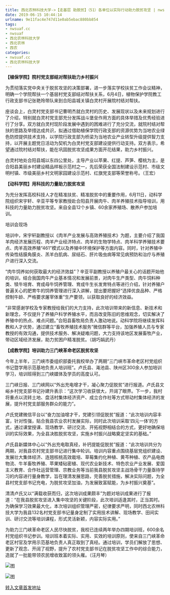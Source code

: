 ```yaml
---
title: 西北农林科技大学->【走基层 助脱贫】（51）各单位以实际行动助力脱贫攻坚 | nwsuaf.cc
date: 2019-06-15 10:44:14
urlname: 9e11fac4e747d11e0ab5ebac880bb854
tags: 
- nwsuaf.cc
- nwsuaf
- 西北农林科技大学
- 西北农林
- 西农
categories:
- nwsuaf.cc
- 西北农林科技大学
---
```



**【植保学院】院村党支部结对帮扶助力乡村振兴**

为贯彻落实党中央关于脱贫攻坚的决策部署，进一步落实学校扶贫工作会议精神，明确一个学院帮扶一个基层村党支部结对帮扶关系，6月4日，植物保护学院教工行政支部书记张艳玲带队来到合阳县城关镇白灵村开展院村结对帮扶。

座谈会上，白灵村党支部书记曹明杰就白灵村的历史、发展现状以及未来规划进行了介绍，特别就白灵村党支部充分发挥战斗堡垒作用方面的具体举措及优秀经验进行了分享。双方就白灵村现阶段发展中遇到的困难进行了充分交流，就院村结对帮扶的思路及举措达成共识，拟通过借助植保学院行政支部的资源优势为当地农业绿色防控提供技术支持，以学院行政支部为桥梁为当地农业产业转型升级提供智力支持，以开展主题党日活动为契机为白灵村党支部建设提供行动支持。双方表示，希望通过院村结对帮扶，能在巩固脱贫攻坚成果方面开花结果，助力乡村振兴。

白灵村地处合阳县城以东四公里处，主导产业以苹果、红提、芦笋、樱桃为主，是合阳县美丽乡村建设精品样板示范村之一，先后荣获全国法制建设示范村、市级文明村镇、市级美丽乡村文明家园建设示范村、红旗党支部等荣誉称号。（王宏）

**【动科学院】用科技的力量助力脱贫攻坚**

为充分发挥高校科技人才在精准扶贫、精准脱贫中的重要作用，6月11日，动科学院组织宋宇轩、辛亚平等专家教授赴合阳县开展肉牛、肉羊养殖技术指导培训，用科技的力量助力脱贫攻坚。来自全县12个乡镇、60余家养殖场、散养户参加培训。

培训会现场

培训中，宋宇轩副教授以《肉羊产业发展与高效养殖技术》为题，主要介绍了我国羊肉经济发展历程、肉羊产业经济特点、肉羊的生物学特点、肉羊科学养殖技术要点、肉羊高效养殖“461”模式以及养殖中环境保护等方面内容。同时，针对养殖中传染性结膜角膜炎、羔羊白肌病、尿结石、肝片吸虫病等常见病预防和治疗与养殖户进行深入交流。

“肉牛饲养如何获取最大的经济效益”？辛亚平副教授以养殖户最关心的话题开始他的培训，结合我国肉牛产业基本情况和发展前景，对肉牛生产类型、肉牛饲料种类、犊牛培育、育成母牛饲养管理、育成牛生长发育特点等进行介绍，针对养殖户普遍关心的肥育牛的饲养管理进行深入讲解，提出要把握好“选择优良品种、严格控制牛龄、严格要求屠宰体重”生产要领，以获取良好的经济效益。

“非常感谢学校及专家教授给我们的大力支持，此次培训带来的新信息、新技术和新理念，不仅提升了养殖户科学养殖水平，而且改变陈旧的思维观念，切实解决了养殖中的热点、难点问题。”合阳县畜牧局负责人激动地说。动科学院将继续发挥科教和人才优势，通过建立“畜牧养殖技术服务”微信群等平台，加强养殖人员与专家教授的有效沟通，提供技术服务、解决疑难问题，大力支持该地区发展畜牧产业，带动区域经济发展，助力贫困户精准脱贫。（胡巧娟武丹）

**【成教学院】培训助力三门峡革命老区脱贫攻坚**

今年上半年，三门峡市委组织部委托我校举办了两期“三门峡市革命老区村党组织书记暨学用示范基地负责人培训班”。卢氏县、渑池县、陕州区300余人参加培训学习，培训班得到三门峡媒体及学员的高度认可。

三门峡日报、三门峡网以“外出充电增才干，凝心聚力促脱贫”进行报道。卢氏县文峪乡村党支部书记孙建升表示：“这次学习收获很大，开阔了眼界。下一步，我村将重点以流转土地、盘活村集体经济资产、成立合作社等方式带动村集体经济的发展，提升村党支部服务群众的能力”。

卢氏党建微信平台以“奋力加油增才干，党建引领促脱贫”报道：“此次培训内容丰富，针对性强，贴合我县农业农村发展实际，同时此次培训采取‘四元一体’的方式，通过课堂授课、现场教学、研讨交流、开拓视野相结合的方式，更好地确保培训的实际效果，为全县决胜脱贫攻坚，实施乡村振兴战略奠定坚实的基础。”

卢氏县新媒体中心以“外出充电取真经，补钙提能促脱贫”报道：“此次培训共分为两期，对我县农村党支部书记进行集中轮训。培训内容重点围绕基层党组织建设、发展壮大集体经济、连翘核桃高效栽培、草莓集约化种植、黄芩种植、农产品电商物流、牛羊畜牧养殖、苹果矮砧密植、现代农业新技术、特色农业产业发展、爱国主义教育、合作社运营管理、宗教业务等当前我县脱贫攻坚主战场骨干力量亟待学习的内容进行量身教学，旨在理清发展思路，完善脱贫措施，解决实际问题，为全县村党支部书记充电，为脱贫攻坚加油，为发展致富赋能，为乡村振兴奠基”。

清清卢氏又以“满载收获而归，这次培训成果颇丰”为题对培训成果进行了报道：“在我县脱贫攻坚进入集中攻坚的关键阶段，此次培训适逢其时，正当其时。为确保学习效果最大化，本次培训组织管理严密，纪律要求严明，同时西北农林科技大学为我县132名村党支部书记量身定制了实用技术讲解、现场教学、田间实训、研讨交流等培训课程，形式灵活新颖，内容实际实用。”

为助力三门峡革命老区人民尽快脱贫，我校已连续两年举办四期培训班，600余名村党组织书记参训。培训班本着实际、实用、实效的培训原则，使来自三门峡革命老区村官及学用示范基地负责人真正取到了真经。通过培训，学员们解放了思想、更新了观念、开阔了视野，提升了农村党支部书记在脱贫攻坚工作中的综合能力，造就了一批能带领农民增收致富的领头雁。（汪月琴）



![图](https://news.nwsuaf.edu.cn/images/content/2019-06/20190613094352538561.jpg)

![图](https://news.nwsuaf.edu.cn/images/content/2019-06/20190607145158027218.jpg)

[转入文章首发地址](https://news.nwsuaf.edu.cn/xnxw/90117.htm)